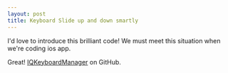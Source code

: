 ```yaml
---
layout: post
title: Keyboard Slide up and down smartly
---
```


I'd love to introduce this brilliant code!
We must meet this situation when we're coding ios app.

Great!
[IQKeyboardManager](https://github.com/hackiftekhar/IQKeyboardManager) on GitHub.
